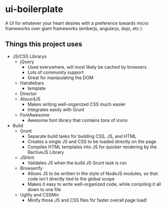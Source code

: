 ui-boilerplate
==============

A UI for whatever your heart desires with a preference towards micro frameworks over giant frameworks (emberjs, angularjs, dojo, etc.)

## Things this project uses

* JS/CSS Librarys
	* jQuery
		* Used everywhere, will most likely be cached by browsers
		* Lots of community support
		* Great for manipulating the DOM
	* Handlebars
		* template
	* Director
	* AbsurdJS
		* Makes writing well-organized CSS much easier
		* Integrates easily with Grunt
	* FontAwesome
		* Awesome font library that contains tons of icons
* Build
	* Grunt
		* Separate build tasks for building CSS, JS, and HTML
		* Creates a single JS and CSS to be loaded directly on the page
		* Compiles HTML templates into JS for quicker rendering by the RactiveJS Library
	* JSHint
		* Validates JS when the build JS Grunt task is run
	* Browserify
		* Allows JS to be written in the style of NodeJS modules, so that code isn't directly tied to the global scope
		* Makes it easy to write well-organized code, while compiling it all down to one file
	* Uglify and CSSMin
		* Minify those JS and CSS files for faster overall page load!



